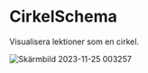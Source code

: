 # CirkelSchema
Visualisera lektioner som en cirkel. 

![Skärmbild 2023-11-25 003257](https://github.com/hokuspookus/MinimalistSchema/assets/68711133/52ea49db-c7b1-4d89-8fd2-c8a59122a972)
